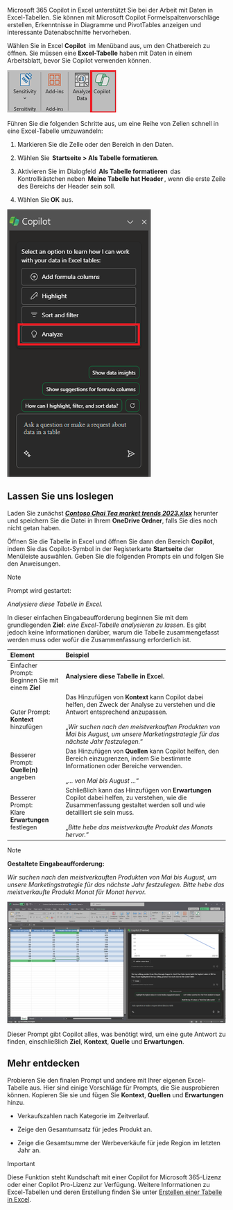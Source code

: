 
Microsoft 365 Copilot in Excel unterstützt Sie bei der Arbeit mit Daten in Excel-Tabellen. Sie können mit Microsoft Copilot Formelspaltenvorschläge erstellen, Erkenntnisse in Diagramme und PivotTables anzeigen und interessante Datenabschnitte hervorheben. 

Wählen Sie in Excel **Copilot**  im Menüband aus, um den Chatbereich zu öffnen. Sie müssen eine **Excel-Tabelle**  haben mit Daten in einem Arbeitsblatt, bevor Sie Copilot verwenden können. 

![Screenshot des Copilot-Symbols im Excel-Menüband.](../media/copilot-ribbon-excel.png)

Führen Sie die folgenden Schritte aus, um eine Reihe von Zellen schnell in eine Excel-Tabelle umzuwandeln: 

1. Markieren Sie die Zelle oder den Bereich in den Daten.

1. Wählen Sie  **Startseite > Als Tabelle formatieren**.

1. Aktivieren Sie im Dialogfeld  **Als Tabelle formatieren**  das Kontrollkästchen neben  **Meine Tabelle hat Header** , wenn die erste Zeile des Bereichs der Header sein soll.

1. Wählen Sie **OK** aus.

![Screenshot des Copilot-Bereichs in Excel beim ersten Öffnen.](../media/copilot-pane-excel.png)

## Lassen Sie uns loslegen

Laden Sie zunächst **_[Contoso Chai Tea market trends 2023.xlsx](https://go.microsoft.com/fwlink/?linkid=2268822)_** herunter und speichern Sie die Datei in Ihrem **OneDrive Ordner**, falls Sie dies noch nicht getan haben.

Öffnen Sie die Tabelle in Excel und öffnen Sie dann den Bereich **Copilot**, indem Sie das Copilot-Symbol in der Registerkarte **Startseite** der Menüleiste auswählen. Geben Sie die folgenden Prompts ein und folgen Sie den Anweisungen.

> [!NOTE]
> Prompt wird gestartet:
>
> _Analysiere diese Tabelle in Excel._

In dieser einfachen Eingabeaufforderung beginnen Sie mit dem grundlegenden **Ziel**: _eine Excel-Tabelle analysieren zu lassen._ Es gibt jedoch keine Informationen darüber, warum die Tabelle zusammengefasst werden muss oder wofür die Zusammenfassung erforderlich ist.

| Element | Beispiel |
| :------ | :------- |
| Einfacher Prompt: <br>Beginnen Sie mit einem **Ziel** | **Analysiere diese Tabelle in Excel.** |
| Guter Prompt: <br>**Kontext** hinzufügen | Das Hinzufügen von **Kontext** kann Copilot dabei helfen, den Zweck der Analyse zu verstehen und die Antwort entsprechend anzupassen.<br><br>„_Wir suchen nach den meistverkauften Produkten von Mai bis August, um unsere Marketingstrategie für das nächste Jahr festzulegen._“ |
| Besserer Prompt: <br>**Quelle(n)** angeben | Das Hinzufügen von **Quellen** kann Copilot helfen, den Bereich einzugrenzen, indem Sie bestimmte Informationen oder Bereiche verwenden.<br><br>„_... von Mai bis August ..._“ |
| Besserer Prompt: <br>Klare **Erwartungen** festlegen | Schließlich kann das Hinzufügen von **Erwartungen** Copilot dabei helfen, zu verstehen, wie die Zusammenfassung gestaltet werden soll und wie detailliert sie sein muss.<br><br>„_Bitte hebe das meistverkaufte Produkt des Monats hervor._“ |

> [!NOTE]
> **Gestaltete Eingabeaufforderung:**
>
> _Wir suchen nach den meistverkauften Produkten von Mai bis August, um unsere Marketingstrategie für das nächste Jahr festzulegen. Bitte hebe das meistverkaufte Produkt Monat für Monat hervor._

[![Screenshot der Ergebnisse des mit Copilot in Excel erstellten Prompts.](../media/copilot-results-excel.png)](../media/copilot-results-excel.png#lightbox)

Dieser Prompt gibt Copilot alles, was benötigt wird, um eine gute Antwort zu finden, einschließlich **Ziel**, **Kontext**, **Quelle** und **Erwartungen**.

## Mehr entdecken

Probieren Sie den finalen Prompt und andere mit Ihrer eigenen Excel-Tabelle aus. Hier sind einige Vorschläge für Prompts, die Sie ausprobieren können. Kopieren Sie sie und fügen Sie **Kontext**, **Quellen** und **Erwartungen** hinzu.  

- Verkaufszahlen nach Kategorie im Zeitverlauf.

- Zeige den Gesamtumsatz für jedes Produkt an.

- Zeige die Gesamtsumme der Werbeverkäufe für jede Region im letzten Jahr an.

> [!IMPORTANT]
> Diese Funktion steht Kundschaft mit einer Copilot for Microsoft 365-Lizenz oder einer Copilot Pro-Lizenz zur Verfügung. Weitere Informationen zu Excel-Tabellen und deren Erstellung finden Sie unter [Erstellen einer Tabelle in Excel](https://support.microsoft.com/office/bf0ce08b-d012-42ec-8ecf-a2259c9faf3f). 